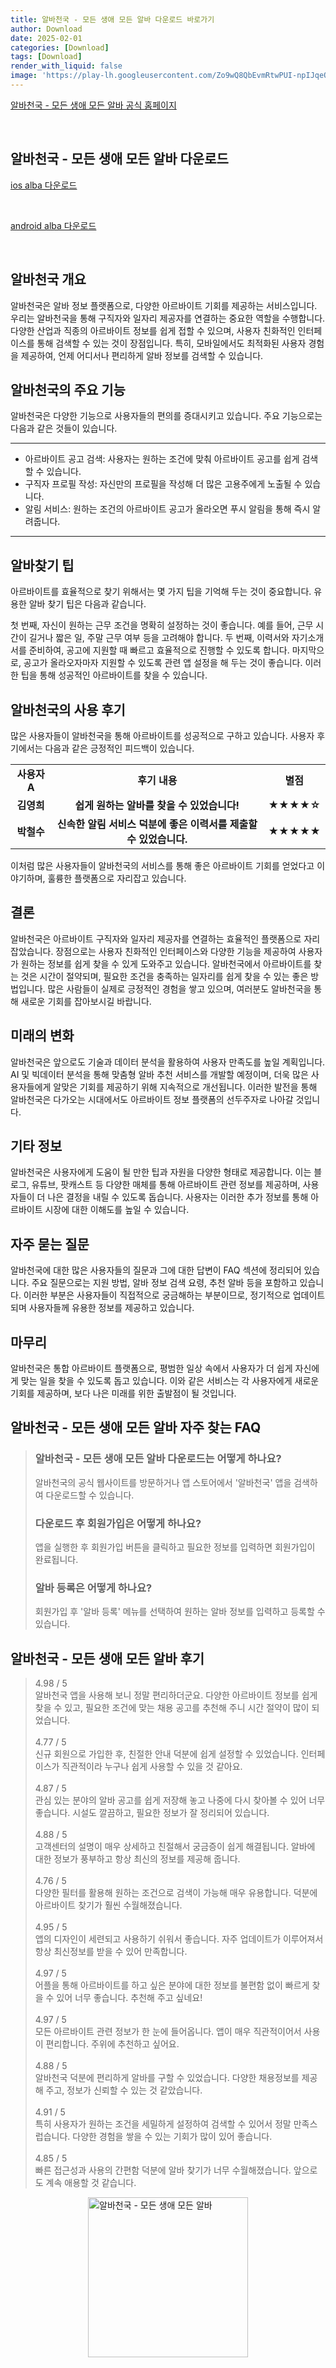 ```yaml
---
title: 알바천국 - 모든 생애 모든 알바 다운로드 바로가기
author: Download
date: 2025-02-01
categories: [Download]
tags: [Download]
render_with_liquid: false
image: 'https://play-lh.googleusercontent.com/Zo9wQ8QbEvmRtwPUI-npIJqeQgFMEj8W5b2yjg2FRn3IvoZ1HaFi0ryN4uM06subXw=s256-rw'
---
```

<p><a class='click-button' title='알바천국 - 모든 생애 모든 알바' href='https://www.alba.co.kr/' rel='nofollow'>알바천국 - 모든 생애 모든 알바 공식 홈페이지</a></p><br>
<h2 id='알바천국 - 모든 생애 모든 알바_다운로드'>알바천국 - 모든 생애 모든 알바 다운로드</h2>
<p><a class="click-button ios" title="alba 다운로드" href="https://apps.apple.com/kr/app/%EC%95%8C%EB%B0%94%EC%B2%9C%EA%B5%AD-%EB%AA%A8%EB%93%A0-%EC%83%9D%EC%95%A0-%EB%AA%A8%EB%93%A0-%EC%95%8C%EB%B0%94/id996325726" rel="nofollow">ios alba 다운로드</a></p><br>
<p><a class="click-button android" title="alba 다운로드" href="https://play.google.comhttps://play.google.com/store/apps/details?id=kr.co.alba.webappalba.m" rel="nofollow">android alba 다운로드</a></p><br>


<h2 id='알바천국 개요'>알바천국 개요</h2>

<p>알바천국은 알바 정보 플랫폼으로, 다양한 아르바이트 기회를 제공하는 서비스입니다. 우리는 알바천국을 통해 구직자와 일자리 제공자를 연결하는 중요한 역할을 수행합니다. 다양한 산업과 직종의 아르바이트 정보를 쉽게 접할 수 있으며, 사용자 친화적인 인터페이스를 통해 검색할 수 있는 것이 장점입니다. 특히, 모바일에서도 최적화된 사용자 경험을 제공하여, 언제 어디서나 편리하게 알바 정보를 검색할 수 있습니다.</p>

<h2 id='알바천국의 주요 기능'>알바천국의 주요 기능</h2>

<p>알바천국은 다양한 기능으로 사용자들의 편의를 증대시키고 있습니다. 주요 기능으로는 다음과 같은 것들이 있습니다.</p>

<hr />

<ul>
    <li>아르바이트 공고 검색: 사용자는 원하는 조건에 맞춰 아르바이트 공고를 쉽게 검색할 수 있습니다.</li>
    <li>구직자 프로필 작성: 자신만의 프로필을 작성해 더 많은 고용주에게 노출될 수 있습니다.</li>
    <li>알림 서비스: 원하는 조건의 아르바이트 공고가 올라오면 푸시 알림을 통해 즉시 알려줍니다.</li>
</ul>

<hr />

<h2 id='알바찾기 팁'>알바찾기 팁</h2>

<p>아르바이트를 효율적으로 찾기 위해서는 몇 가지 팁을 기억해 두는 것이 중요합니다. 유용한 알바 찾기 팁은 다음과 같습니다.</p>

<p> 첫 번째, 자신이 원하는 근무 조건을 명확히 설정하는 것이 좋습니다. 예를 들어, 근무 시간이 길거나 짧은 일, 주말 근무 여부 등을 고려해야 합니다. 두 번째, 이력서와 자기소개서를 준비하여, 공고에 지원할 때 빠르고 효율적으로 진행할 수 있도록 합니다. 마지막으로, 공고가 올라오자마자 지원할 수 있도록 관련 앱 설정을 해 두는 것이 좋습니다. 이러한 팁을 통해 성공적인 아르바이트를 찾을 수 있습니다.</p>

<h2 id='알바천국의 사용 후기'>알바천국의 사용 후기</h2>

<p>많은 사용자들이 알바천국을 통해 아르바이트를 성공적으로 구하고 있습니다. 사용자 후기에서는 다음과 같은 긍정적인 피드백이 있습니다.</p>

<table>
    <tr>
        <td style="text-align: center; height: 17px;"><b>사용자 A</b></td>
        <td style="text-align: center; height: 17px;"><b>후기 내용</b></td>
        <td style="text-align: center; height: 17px;"><b>별점</b></td>
    </tr>
    <tr>
        <td style="text-align: center; height: 17px;"><b>김영희</b></td>
        <td style="text-align: center; height: 17px;"><b>쉽게 원하는 알바를 찾을 수 있었습니다!</b></td>
        <td style="text-align: center; height: 17px;"><b>★★★★☆</b></td>
    </tr>
    <tr>
        <td style="text-align: center; height: 17px;"><b>박철수</b></td>
        <td style="text-align: center; height: 17px;"><b>신속한 알림 서비스 덕분에 좋은 이력서를 제출할 수 있었습니다.</b></td>
        <td style="text-align: center; height: 17px;"><b>★★★★★</b></td>
    </tr>
</table>

<p>이처럼 많은 사용자들이 알바천국의 서비스를 통해 좋은 아르바이트 기회를 얻었다고 이야기하며, 훌륭한 플랫폼으로 자리잡고 있습니다.</p>

<h2 id='결론'>결론</h2>

<p>알바천국은 아르바이트 구직자와 일자리 제공자를 연결하는 효율적인 플랫폼으로 자리 잡았습니다. 장점으로는 사용자 친화적인 인터페이스와 다양한 기능을 제공하여 사용자가 원하는 정보를 쉽게 찾을 수 있게 도와주고 있습니다. 알바천국에서 아르바이트를 찾는 것은 시간이 절약되며, 필요한 조건을 충족하는 일자리를 쉽게 찾을 수 있는 좋은 방법입니다. 많은 사람들이 실제로 긍정적인 경험을 쌓고 있으며, 여러분도 알바천국을 통해 새로운 기회를 잡아보시길 바랍니다.</p>

<h2 id='미래의 변화'>미래의 변화</h2>

<p>알바천국은 앞으로도 기술과 데이터 분석을 활용하여 사용자 만족도를 높일 계획입니다. AI 및 빅데이터 분석을 통해 맞춤형 알바 추천 서비스를 개발할 예정이며, 더욱 많은 사용자들에게 알맞은 기회를 제공하기 위해 지속적으로 개선됩니다. 이러한 발전을 통해 알바천국은 다가오는 시대에서도 아르바이트 정보 플랫폼의 선두주자로 나아갈 것입니다.</p>

<h2 id='기타 정보'>기타 정보</h2>

<p>알바천국은 사용자에게 도움이 될 만한 팁과 자원을 다양한 형태로 제공합니다. 이는 블로그, 유튜브, 팟캐스트 등 다양한 매체를 통해 아르바이트 관련 정보를 제공하며, 사용자들이 더 나은 결정을 내릴 수 있도록 돕습니다. 사용자는 이러한 추가 정보를 통해 아르바이트 시장에 대한 이해도를 높일 수 있습니다.</p>

<h2 id='자주 묻는 질문'>자주 묻는 질문</h2>

<p>알바천국에 대한 많은 사용자들의 질문과 그에 대한 답변이 FAQ 섹션에 정리되어 있습니다. 주요 질문으로는 지원 방법, 알바 정보 검색 요령, 추천 알바 등을 포함하고 있습니다. 이러한 부분은 사용자들이 직접적으로 궁금해하는 부분이므로, 정기적으로 업데이트되며 사용자들께 유용한 정보를 제공하고 있습니다. </p>

<h2 id='마무리'>마무리</h2>

<p>알바천국은 통합 아르바이트 플랫폼으로, 평범한 일상 속에서 사용자가 더 쉽게 자신에게 맞는 일을 찾을 수 있도록 돕고 있습니다. 이와 같은 서비스는 각 사용자에게 새로운 기회를 제공하며, 보다 나은 미래를 위한 출발점이 될 것입니다.</p>


<h2 id='알바천국 - 모든 생애 모든 알바_자주_찾는_FAQ'>알바천국 - 모든 생애 모든 알바 자주 찾는 FAQ</h2>
<div itemscope="" itemtype="https://schema.org/FAQPage"> <blockquote> <div itemscope="" itemprop="mainEntity" itemtype="https://schema.org/Question"> <h3 itemprop="name">알바천국 - 모든 생애 모든 알바 다운로드는 어떻게 하나요?</h3> <div itemscope="" itemprop="acceptedAnswer" itemtype="https://schema.org/Answer"> <span itemprop="text"> <p>알바천국의 공식 웹사이트를 방문하거나 앱 스토어에서 '알바천국' 앱을 검색하여 다운로드할 수 있습니다.</p> </span> </div> </div> <div itemscope="" itemprop="mainEntity" itemtype="https://schema.org/Question"> <h3 itemprop="name">다운로드 후 회원가입은 어떻게 하나요?</h3> <div itemscope="" itemprop="acceptedAnswer" itemtype="https://schema.org/Answer"> <span itemprop="text"> <p>앱을 실행한 후 회원가입 버튼을 클릭하고 필요한 정보를 입력하면 회원가입이 완료됩니다.</p> </span> </div> </div> <div itemscope="" itemprop="mainEntity" itemtype="https://schema.org/Question"> <h3 itemprop="name">알바 등록은 어떻게 하나요?</h3> <div itemscope="" itemprop="acceptedAnswer" itemtype="https://schema.org/Answer"> <span itemprop="text"> <p>회원가입 후 '알바 등록' 메뉴를 선택하여 원하는 알바 정보를 입력하고 등록할 수 있습니다.</p> </span> </div> </div> </blockquote> </div>
<h2 id='알바천국 - 모든 생애 모든 알바_후기'>알바천국 - 모든 생애 모든 알바 후기</h2>
<div itemscope itemtype="https://schema.org/Product">
  <blockquote>
  <div itemprop="review" itemscope itemtype="https://schema.org/Review">
      <div itemprop="reviewRating" itemscope itemtype="https://schema.org/Rating"> <span itemprop="ratingValue">4.98</span> / <span itemprop="bestRating">5</span> </div>
      <span itemprop="reviewBody">알바천국 앱을 사용해 보니 정말 편리하더군요. 다양한 아르바이트 정보를 쉽게 찾을 수 있고, 필요한 조건에 맞는 채용 공고를 추천해 주니 시간 절약이 많이 되었습니다.</span>
  </div>
  <br>
  <div itemprop="review" itemscope itemtype="https://schema.org/Review">
      <div itemprop="reviewRating" itemscope itemtype="https://schema.org/Rating"> <span itemprop="ratingValue">4.77</span> / <span itemprop="bestRating">5</span> </div>
      <span itemprop="reviewBody">신규 회원으로 가입한 후, 친절한 안내 덕분에 쉽게 설정할 수 있었습니다. 인터페이스가 직관적이라 누구나 쉽게 사용할 수 있을 것 같아요.</span>
  </div>
  <br>
  <div itemprop="review" itemscope itemtype="https://schema.org/Review">
      <div itemprop="reviewRating" itemscope itemtype="https://schema.org/Rating"> <span itemprop="ratingValue">4.87</span> / <span itemprop="bestRating">5</span> </div>
      <span itemprop="reviewBody">관심 있는 분야의 알바 공고를 쉽게 저장해 놓고 나중에 다시 찾아볼 수 있어 너무 좋습니다. 시설도 깔끔하고, 필요한 정보가 잘 정리되어 있습니다.</span>
  </div>
  <br>
  <div itemprop="review" itemscope itemtype="https://schema.org/Review">
      <div itemprop="reviewRating" itemscope itemtype="https://schema.org/Rating"> <span itemprop="ratingValue">4.88</span> / <span itemprop="bestRating">5</span> </div>
      <span itemprop="reviewBody">고객센터의 설명이 매우 상세하고 친절해서 궁금증이 쉽게 해결됩니다. 알바에 대한 정보가 풍부하고 항상 최신의 정보를 제공해 줍니다.</span>
  </div>
  <br>
  <div itemprop="review" itemscope itemtype="https://schema.org/Review">
      <div itemprop="reviewRating" itemscope itemtype="https://schema.org/Rating"> <span itemprop="ratingValue">4.76</span> / <span itemprop="bestRating">5</span> </div>
      <span itemprop="reviewBody">다양한 필터를 활용해 원하는 조건으로 검색이 가능해 매우 유용합니다. 덕분에 아르바이트 찾기가 훨씬 수월해졌습니다.</span>
  </div>
  <br>
  <div itemprop="review" itemscope itemtype="https://schema.org/Review">
      <div itemprop="reviewRating" itemscope itemtype="schema.org/Rating"> <span itemprop="ratingValue">4.95</span> / <span itemprop="bestRating">5</span> </div>
      <span itemprop="reviewBody">앱의 디자인이 세련되고 사용하기 쉬워서 좋습니다. 자주 업데이트가 이루어져서 항상 최신정보를 받을 수 있어 만족합니다.</span>
  </div>
  <br>
  <div itemprop="review" itemscope itemtype="https://schema.org/Review">
      <div itemprop="reviewRating" itemscope itemtype="https://schema.org/Rating"> <span itemprop="ratingValue">4.97</span> / <span itemprop="bestRating">5</span> </div>
      <span itemprop="reviewBody">어플을 통해 아르바이트를 하고 싶은 분야에 대한 정보를 불편함 없이 빠르게 찾을 수 있어 너무 좋습니다. 추천해 주고 싶네요!</span>
  </div>
  <br>
  <div itemprop="review" itemscope itemtype="https://schema.org/Review">
      <div itemprop="reviewRating" itemscope itemtype="https://schema.org/Rating"> <span itemprop="ratingValue">4.97</span> / <span itemprop="bestRating">5</span> </div>
      <span itemprop="reviewBody">모든 아르바이트 관련 정보가 한 눈에 들어옵니다. 앱이 매우 직관적이어서 사용이 편리합니다. 주위에 추천하고 싶어요.</span>
  </div>
  <br>
  <div itemprop="review" itemscope itemtype="https://schema.org/Review">
      <div itemprop="reviewRating" itemscope itemtype="https://schema.org/Rating"> <span itemprop="ratingValue">4.88</span> / <span itemprop="bestRating">5</span> </div>
      <span itemprop="reviewBody">알바천국 덕분에 편리하게 알바를 구할 수 있었습니다. 다양한 채용정보를 제공해 주고, 정보가 신뢰할 수 있는 것 같았습니다.</span>
  </div>
  <br>
  <div itemprop="review" itemscope itemtype="https://schema.org/Review">
      <div itemprop="reviewRating" itemscope itemtype="https://schema.org/Rating"> <span itemprop="ratingValue">4.91</span> / <span itemprop="bestRating">5</span> </div>
      <span itemprop="reviewBody">특히 사용자가 원하는 조건을 세밀하게 설정하여 검색할 수 있어서 정말 만족스럽습니다. 다양한 경험을 쌓을 수 있는 기회가 많이 있어 좋습니다.</span>
  </div>
  <br>
  <div itemprop="review" itemscope itemtype="https://schema.org/Review">
      <div itemprop="reviewRating" itemscope itemtype="https://schema.org/Rating"> <span itemprop="ratingValue">4.85</span> / <span itemprop="bestRating">5</span> </div>
      <span itemprop="reviewBody">빠른 접근성과 사용의 간편함 덕분에 알바 찾기가 너무 수월해졌습니다. 앞으로도 계속 애용할 것 같습니다.</span>
  </div>
  </blockquote>
</div>
<figure class="image" style="display: flex; justify-content: center; align-items: center; margin: 0;"><img src="https://play-lh.googleusercontent.com/Zo9wQ8QbEvmRtwPUI-npIJqeQgFMEj8W5b2yjg2FRn3IvoZ1HaFi0ryN4uM06subXw=s256-rw" alt="알바천국 - 모든 생애 모든 알바" width="256" height="256" style="max-width: 100%; height: auto;"></figure>